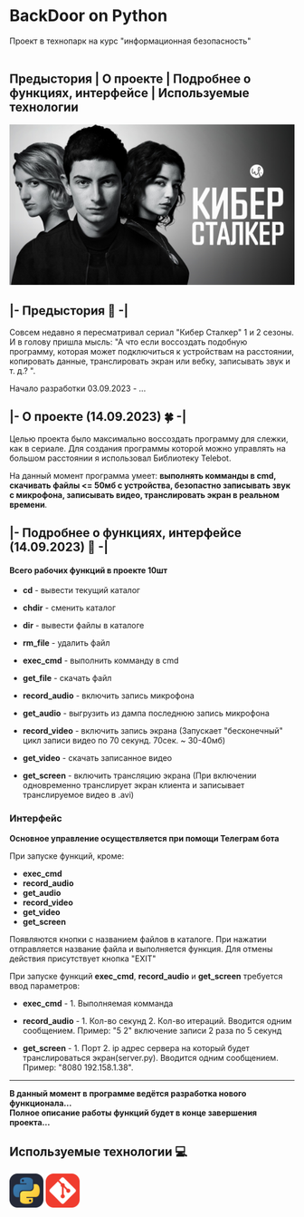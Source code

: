 # BackDoor on Python
Проект в технопарк на курс "информационная безопасность"<br><br>

## Предыстория | О проекте | Подробнее о функциях, интерфейсе | Используемые технологии
<img src="assets/cyberstalker.jpg">

## |- Предыстория 🎲 -|
Совсем недавно я пересматривал сериал "Кибер Сталкер" 1 и 2 сезоны. И в голову пришла мысль: "А что если воссоздать подобную программу, которая может подключиться к устройствам на расстоянии, копировать данные, транслировать экран или вебку, записывать звук и т. д.? ".

Начало разработки 03.09.2023 - ...

## |- О проекте (14.09.2023) 🍀 -|
Целью проекта было максимально воссоздать программу для слежки, как в сериале. Для создания программы которой можно управлять на большом расстоянии я использовал Библиотеку Telebot.

На данный момент программа умеет: <b>выполнять комманды в cmd, скачивать файлы <= 50мб с устройства, безопастно записывать звук с микрофона, записывать видео, транслировать экран в реальном времени</b>.

## |- Подробнее о функциях, интерфейсе (14.09.2023) 📃 -|

#### Всего рабочих функций в проекте 10шт
* __cd__ - вывести текущий каталог
* __chdir__ - сменить каталог
* __dir__ - вывести файлы в каталоге
* __rm_file__ - удалить файл
* __exec_cmd__ - выполнить комманду в cmd
* __get_file__ - скачать файл

* __record_audio__ - включить запись микрофона
* __get_audio__ - выгрузить из дампа последнюю запись микрофона

* __record_video__ - включить запись экрана (Запускает "бесконечный" цикл записи видео по 70 секунд. 70сек. ~ 30-40мб)
* __get_video__ - скачать записанное видео

* __get_screen__ - включить трансляцию экрана (При включении одновременно транслирует экран клиента и записывает транслируемое видео в .avi)


### Интерфейс 
<b>Основное управление осуществляется при помощи Телеграм бота</b>

При запуске функций, кроме:
* __exec_cmd__
* __record_audio__
* __get_audio__
* __record_video__
* __get_video__
* __get_screen__

Появляются кнопки с названием файлов в каталоге. При нажатии отправляется название файла и выполняется функция.
Для отмены действия присутствует кнопка "EXIT"

При запуске функций __exec_cmd__, __record_audio__ и __get_screen__ требуется ввод параметров:
* __exec_cmd__ - 1. Выполняемая комманда

* __record_audio__ - 1. Кол-во секунд 2. Кол-во итераций. Вводится одним сообщением. Пример: "5 2" включение записи 2 раза по 5 секунд

* __get_screen__ - 1. Порт 2. ip адрес сервера на который будет транслироваться экран(server.py). Вводится одним сообщением. Пример: "8080 192.158.1.38". 

---

<b>В данный момент в программе ведётся разработка нового функционала...</b><br>
<b>Полное описание работы функций будет в конце завершения проекта...</b>

## Используемые технологии 💻
<div>
    <img src="assets/python.svg" width="60" heigth="60">
    <img src="assets/git.svg" width="60" heigth="60">
</div>